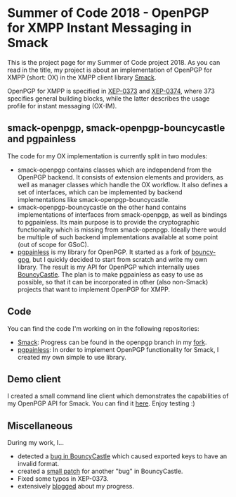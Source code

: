 # Summer of Code 2018 - OpenPGP for XMPP Instant Messaging in Smack

This is the project page for my Summer of Code project 2018. As you can read in the title, my project is about an implementation of OpenPGP for XMPP (short: OX) in the XMPP client library 
[Smack](https://github.com/igniterealtime/Smack).

OpenPGP for XMPP is specified in [XEP-0373](https://xmpp.org/extensions/xep-0373.html) and [XEP-0374](https://xmpp.org/extensions/xep-0374.html), where 373 specifies general building blocks, while 
the latter describes the usage profile for instant messaging (OX-IM).

## smack-openpgp, smack-openpgp-bouncycastle and pgpainless

The code for my OX implementation is currently split in two modules:
* smack-openpgp contains classes which are independend from the OpenPGP backend. It consists of extension elements and providers, as well as manager classes which handle the OX workflow. It also 
defines a set of interfaces, which can be implemented by backend implementations like smack-openpgp-bouncycastle.
* smack-openpgp-bouncycastle on the other hand contains implementations of interfaces from smack-openpgp, as well as bindings to pgpainless. Its main purpose is to provide the cryptographic 
functionality which is missing from smack-openpgp. Ideally there would be multiple of such backend implementations available at some point (out of scope for GSoC).
* [pgpainless](https://github.com/vanitasvitae/pgpainless) is my library for OpenPGP. It started as a fork of [bouncy-gpg](https://github.com/neuhalje/bouncy-gpg), but I quickly decided to start 
from scratch and write my own library. The result is my API for OpenPGP which internally uses 
[BouncyCastle](https://www.bouncycastle.org/). The plan is to make pgpainless as easy to use as possible, so that it can be incorporated in other (also non-Smack) projects that want to implement
OpenPGP for XMPP.

## Code

You can find the code I'm working on in the following repositories:

* [Smack](https://github.com/igniterealtime/Smack): Progress can be found in the openpgp branch 
in my [fork](https://github.com/vanitasvitae/Smack/tree/openpgp).
* [pgpainless](https://github.com/vanitasvitae/pgpainless): In order to implement OpenPGP 
functionality for Smack, I created my own simple to use library.

## Demo client

I created a small command line client which demonstrates the capabilities of my OpenPGP API for Smack.
You can find it [here](https://github.com/vanitasvitae/oxclient). Enjoy testing :)

## Miscellaneous

During my work, I...

* detected a [bug in BouncyCastle](https://github.com/bcgit/bc-java/issues/348) which caused exported keys to have an invalid format.
* created a [small patch](https://github.com/bcgit/bc-java/pull/362) for another "bug" in BouncyCastle.
* Fixed some typos in XEP-0373.
* extensively [blogged](https://blogs.fsfe.org/vanitasvitae/category/gsoc-2018/) about my progress.
